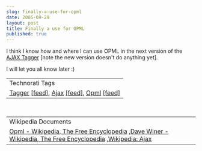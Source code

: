 ```yaml
---
slug: finally-a-use-for-opml
date: 2005-09-29
layout: post
title: Finally a use for OPML
published: true
---
```

I think I know how and where I can use OPML in the next version of the <a href="http://www.kinlan.co.uk/AjaxExperiments/AjaxTag2">AJAX Tagger</a> [note the new version doesn't do anything yet].<p />I will let you all know later :)<p /><table class="TechnoratiHead TagHeader">
<tr><td>Technorati Tags</td></tr>
<tr class="Technorati"><td>
<a href="http://www.technorati.com/tag/Tagger" class="Tag" rel="tag">Tagger</a> <a href="http://feeds.technorati.com/feed/posts/tag/Tagger" class="Tag">[feed]</a>, <a href="http://www.technorati.com/tag/Ajax" class="Tag" rel="tag">Ajax</a> <a href="http://feeds.technorati.com/feed/posts/tag/Ajax" class="Tag">[feed]</a>, <a href="http://www.technorati.com/tag/Opml" class="Tag" rel="tag">Opml</a> <a href="http://feeds.technorati.com/feed/posts/tag/Opml" class="Tag">[feed]</a>
</td></tr>
</table><br /><table class="TechnoratiHead TagHeader">
<tr><td>Wikipedia Documents</td></tr>
<tr class="Technorati"><td>
<a href="http://en.wikipedia.org/wiki/OPML">Opml - Wikipedia, The Free Encyclopedia</a> ,<a href="http://en.wikipedia.org/wiki/Dave_Winer">Dave Winer - Wikipedia, The Free Encyclopedia</a> ,<a href="http://en.wikipedia.org/wiki/AJAX">Wikipedia: Ajax</a>
</td></tr>
</table><div class="blogger-post-footer"><img class="posterous_download_image" src="https://blogger.googleusercontent.com/tracker/8109338-112798638839532824?l=www.kinlan.co.uk%2Findex.html" height="1" alt="" width="1" /></div>

